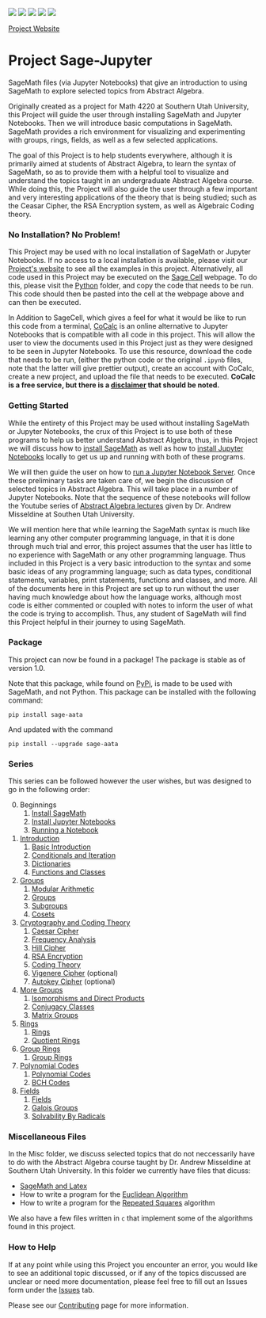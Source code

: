 <a href="https://opensource.org/licenses/MIT"><img src="https://img.shields.io/github/license/bradencarlson/sage-jupyter" ></a>
<img src="https://img.shields.io/github/issues-raw/bradencarlson/sage-jupyter"></a>
<img src="https://img.shields.io/github/issues-closed-raw/bradencarlson/sage-jupyter"></a>
<img src="https://img.shields.io/github/last-commit/bradencarlson/sage-jupyter"></a>
<img src="https://img.shields.io/github/repo-size/bradencarlson/sage-jupyter"></a>

[Project Website](https://bradencarlson.github.io/sage-jupyter)


# Project Sage-Jupyter
SageMath files (via Jupyter Notebooks) that give an introduction to using SageMath to explore 
selected topics from Abstract Algebra.

Originally created as a project for Math 4220 at Southern Utah University, this Project will 
guide the user through installing SageMath and Jupyter Notebooks.  Then 
we will introduce basic computations in SageMath. SageMath provides a rich environment for visualizing 
and experimenting with groups, rings, fields, as well as a few selected applications.

The goal of this Project is to help students everywhere, although it is primarily aimed at students 
of Abstract Algebra, to learn the syntax of SageMath, so as 
to provide them with a helpful tool to visualize and understand the topics taught in an undergraduate
Abstract Algebra course.  While doing this, the Project 
will also guide the user through a few important and very interesting applications of the theory that
is being studied; such as the Ceasar Cipher, the RSA 
Encryption system, as well as Algebraic Coding theory.   

### No Installation? No Problem!

This Project may be used with no local installation of SageMath or Jupyter Notebooks.  If no access 
to a local installation is available, 
please visit our [Project's website](https://bradencarlson.github.io/sage-jupyter) to see all the examples
in this project.  Alternatively, all code used in this
Project may be executed on the [Sage Cell](https://sagecell.sagemath.org/) webpage.  To do this, please
visit the [Python](Python) folder, 
and copy the code that needs to be run. This code should then be pasted into the cell at the webpage
above and can then be executed.  

In Addition to SageCell, which gives a feel for what it would be like to run this code from a terminal, [CoCalc](https://cocalc.com/) is an 
online alternative to Jupyter Notebooks that is compatible with all code in this project.  This will allow the user to view the 
documents used in this Project just as they were designed to be seen in Jupyter Notebooks.  To use this resource,
download the code 
that needs to be run, (either the python code or the original `.ipynb` files, note that the latter will give prettier
output), create an account with CoCalc, 
create a new project, and upload the file that needs to be executed.  **CoCalc is a free service, but there is a
[disclaimer](https://doc.cocalc.com/trial.html) that should be noted.**



### Getting Started

While the entirety of this Project may be used without installing SageMath or Jupyter Notebooks, the crux of this
Project is to use both of these programs to 
help us better understand Abstract Algebra, thus, in this Project we will discuss how to 
[install SageMath](Installation/sage-installation.md) as well as how to
[install Jupyter Notebooks](Installation/jupyter-installation.md) locally to get us up and running 
with both of these programs.

We will then guide the user on how to [run a Jupyter Notebook Server](Running/running-jupyter.md).  Once these 
preliminary tasks are taken care of, we begin the 
discussion of selected topics in Abstract Algebra.  This will take place in a number of Jupyter Notebooks.  Note that
the sequence of these notebooks will follow 
the Youtube series of [Abstract Algebra lectures](https://www.youtube.com/playlist?list=PLz7t89zv8Lp2D6xQOG7kUEbN1KP5u-mpH) 
given by Dr. Andrew Misseldine at 
Southen Utah University.  

We will mention here that while learning the SageMath syntax is much like learning any other computer programming language,
in that it is done through much
trial and error, this project assumes that the user has little to no experience with SageMath or any other programming 
language.  Thus included in this Project 
is a very basic introduction to the syntax and some basic ideas of any programming language; such as data types, conditional
statements, variables, print 
statements, functions and classes, and more. All of the documents here in this Project are set up to run without the user 
having much knowledge about how the
language works, although most code is either commented or coupled with notes to inform the user of what the code is trying 
to accomplish.  Thus, any student of 
SageMath will find this Project helpful in their journey to using SageMath. 

### Package

This project can now be found in a package! The package is stable as of version 1.0.  

Note that this package, while found on [PyPi](https://pypi.org/project/sage-aata/), is made to be used with SageMath, and not 
Python.  This package can be 
installed with the following command:

```
pip install sage-aata
```

And updated with the command 

```
pip install --upgrade sage-aata
```



### Series

This series can be followed however the user wishes, but was designed to go in the following order:

0. Beginnings
    1. [Install SageMath](Installation/sage-installation.md)
    2. [Install Jupyter Notebooks](Installation/jupyter-installation.md)
    3. [Running a Notebook](Running/running-jupyter.md)
1. [Introduction](Introduction)
    1. [Basic Introduction](Introduction/basic-introduction.ipynb)
    2. [Conditionals and Iteration](Introduction/iteration-conditionals.ipynb)
    3. [Dictionaries](Introduction/Dictionaries.ipynb)
    4. [Functions and Classes](Introduction/functions-classes.ipynb)
2. [Groups](Groups)
    1. [Modular Arithmetic](Groups/modular-arithmetic.ipynb)
    2. [Groups](Groups/Groups.ipynb)
    3. [Subgroups](Groups/Subgroups.ipynb)
    4. [Cosets](Groups/Cosets.ipynb)
3. [Cryptography and Coding Theory](Cryptography)
    1. [Caesar Cipher](Cryptography/CaesarCipher.ipynb)
    2. [Frequency Analysis](Cryptography/FrequencyAnalysis.ipynb)
    3. [Hill Cipher](Cryptography/Hill-cipher.ipynb)
    4. [RSA Encryption](Cryptography/RSA-encryption.ipynb)
    5. [Coding Theory](Cryptography/AlgebraicCoding.ipynb)
    6. [Vigenere Cipher](Cryptography/VigenereCipher.ipynb) (optional)
    7. [Autokey Cipher](Cryptography/AutoKeyCipher.ipynb) (optional)
4. [More Groups](Groups)
    1. [Isomorphisms and Direct Products](Groups/Isomorphisms-Direct-Products.ipynb)
    2. [Conjugacy Classes](Groups/Conjugacy-classes.ipynb)
    3. [Matrix Groups](Groups/matrix-groups.ipynb)
5. [Rings](Rings)
    1. [Rings](Rings/Rings.ipynb)
    2. [Quotient Rings](Rings/QuotientRings.ipynb)
6. [Group Rings](Group-Rings)
    1. [Group Rings](Group-Rings/GroupRings.ipynb)
7. [Polynomial Codes](Polynomial-Codes)
    1. [Polynomial Codes](Polynomial-Codes/PolynomialCodes.ipynb)
    2. [BCH Codes](Polynomial-Codes/BCH.ipynb)
8. [Fields](Fields)
    1. [Fields](Fields/Fields.ipynb)
    2. [Galois Groups](Fields/GaloisGroups.ipynb)
    3. [Solvability By Radicals](Groups/Solvable.ipynb)

### Miscellaneous Files

In the Misc folder, we discuss selected topics that do not neccessarily have to do with the Abstract Algebra course 
taught by Dr. Andrew Misseldine 
at Southern Utah University.  In this folder we currently have files that dicuss:

- [SageMath and Latex](Misc/sage-latex.ipynb)
- How to write a program for the [Euclidean Algorithm](Misc/Euclid.ipynb)
- How to write a program for the [Repeated Squares](Misc/repeated-squares.ipynb) algorithm

We also have a few files written in `c` that implement some of the algorithms found in this project.

### How to Help

If at any point while using this Project you encounter an error, you would like to see an additional topic discussed,
or if any of the topics discussed are 
unclear or need more documentation, please feel free to fill out an Issues form under the
[Issues](https://github.com/bradencarlson/sage-jupyter/issues) tab.

Please see our [Contributing](.github/CONTRIBUTING.md) page for more information.
